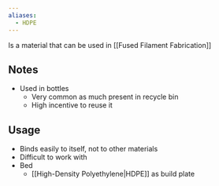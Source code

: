 ```yaml
---
aliases:
  - HDPE
---
```

Is a material that can be used in [[Fused Filament Fabrication]]
## Notes
- Used in bottles
	- Very common as much present in recycle bin
	- High incentive to reuse it
## Usage
- Binds easily to itself, not to other materials 
- Difficult to work with 
- Bed
	- [[High-Density Polyethylene|HDPE]] as build plate